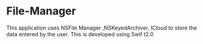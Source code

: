 # File-Manager

This application uses NSFile Manager ,NSKeyedArchiver, ICloud to store the data entered by the user. This is developed using Swif t2.0
